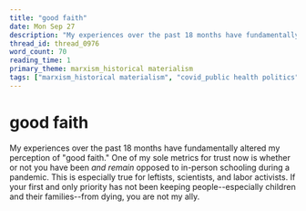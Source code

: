 ```yaml
---
title: "good faith"
date: Mon Sep 27
description: "My experiences over the past 18 months have fundamentally altered my perception of 'good faith.'"
thread_id: thread_0976
word_count: 70
reading_time: 1
primary_theme: marxism_historical materialism
tags: ["marxism_historical materialism", "covid_public health politics"]
---
```


# good faith

My experiences over the past 18 months have fundamentally altered my perception of "good faith." One of my sole metrics for trust now is whether or not you have been *and remain* opposed to in-person schooling during a pandemic. This is especially true for leftists, scientists, and labor activists. If your first and only priority has not been keeping people--especially children and their families--from dying, you are not my ally.